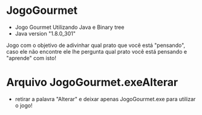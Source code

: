 # JogoGourmet
- Jogo Gourmet Utilizando Java e Binary tree
- Java version "1.8.0_301"

Jogo com o objetivo de adivinhar qual prato que você está "pensando", caso ele não encontre ele lhe pergunta qual prato você
está pensando e "aprende" com isto!


# Arquivo JogoGourmet.exeAlterar
- retirar a palavra "Alterar" e deixar apenas JogoGourmet.exe para utilizar o jogo!
